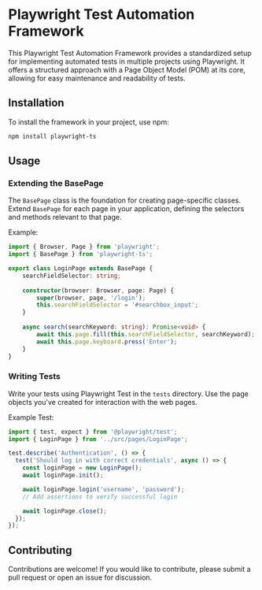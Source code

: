 # Playwright Test Automation Framework

This Playwright Test Automation Framework provides a standardized setup for implementing automated tests in multiple projects using Playwright. It offers a structured approach with a Page Object Model (POM) at its core, allowing for easy maintenance and readability of tests.

## Installation

To install the framework in your project, use npm:

```bash
npm install playwright-ts
```

## Usage

### Extending the BasePage

The `BasePage` class is the foundation for creating page-specific classes. Extend `BasePage` for each page in your application, defining the selectors and methods relevant to that page.

Example:

```typescript
import { Browser, Page } from 'playwright';
import { BasePage } from 'playwright-ts';

export class LoginPage extends BasePage {
    searchFieldSelector: string;
    
    constructor(browser: Browser, page: Page) {
        super(browser, page, '/login');
        this.searchFieldSelector = '#searchbox_input';
    }
    
    async search(searchKeyword: string): Promise<void> {
        await this.page.fill(this.searchFieldSelector, searchKeyword);
        await this.page.keyboard.press('Enter');
    }
}

```

### Writing Tests

Write your tests using Playwright Test in the `tests` directory. Use the page objects you've created for interaction with the web pages.

Example Test:

```typescript
import { test, expect } from '@playwright/test';
import { LoginPage } from '../src/pages/LoginPage';

test.describe('Authentication', () => {
  test('Should log in with correct credentials', async () => {
    const loginPage = new LoginPage();
    await loginPage.init();

    await loginPage.login('username', 'password');
    // Add assertions to verify successful login

    await loginPage.close();
  });
});
```

## Contributing

Contributions are welcome! If you would like to contribute, please submit a pull request or open an issue for discussion.

